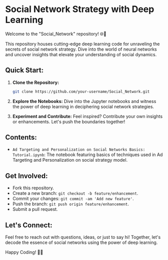 # Social Network Strategy with Deep Learning

Welcome to the "Social_Network" repository! 🌐🤖

This repository houses cutting-edge deep learning code for unraveling the secrets of social network strategy. Dive into the world of neural networks and uncover insights that elevate your understanding of social dynamics.



## Quick Start:
1. **Clone the Repository:**
   ```bash
   git clone https://github.com/your-username/Social_Network.git
   ```

2. **Explore the Notebooks:**
   Dive into the Jupyter notebooks and witness the power of deep learning in deciphering social network strategies.

3. **Experiment and Contribute:**
   Feel inspired? Contribute your own insights or enhancements. Let's push the boundaries together!

## Contents:
- `Ad Targeting and Personalization on Social Networks Basics: Tutorial.ipynb`: The  notebook featuring basics of techniques used in Ad Targeting and Personalization on  social strategy model.


## Get Involved:
- Fork this repository.
- Create a new branch: `git checkout -b feature/enhancement`.
- Commit your changes: `git commit -am 'Add new feature'`.
- Push the branch: `git push origin feature/enhancement`.
- Submit a pull request.

## Let's Connect:
Feel free to reach out with questions, ideas, or just to say hi! Together, let's decode the essence of social networks using the power of deep learning.

Happy Coding! 🚀✨
